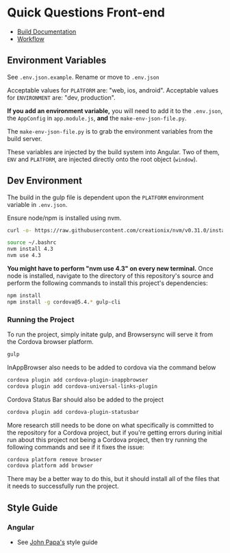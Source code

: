 # Quick Questions Front-end

* [Build Documentation](documentation/build.md)
* [Workflow](documentation/workflow.md)

## Environment Variables

See `.env.json.example`.  Rename or move to `.env.json`

Acceptable values for `PLATFORM` are: "web, ios, android".
Acceptable values for `ENVIRONMENT` are: "dev, production".

**If you add an environment variable,** you will need to add it to the `.env.json`, the `AppConfig` in `app.module.js`, **and**
the `make-env-json-file.py`.

The `make-env-json-file.py` is to grab the environment variables from the build server.

These variables are injected by the build system into Angular.  Two of them, `ENV` and `PLATFORM`, are injected directly onto the root object (`window`).

## Dev Environment

The build in the gulp file is dependent upon the `PLATFORM` environment variable in `.env.json`.

Ensure node/npm is installed using nvm.

```sh
curl -o- https://raw.githubusercontent.com/creationix/nvm/v0.31.0/install.sh | bash
```

```sh
source ~/.bashrc
nvm install 4.3
nvm use 4.3
```

**You might have to perform "nvm use 4.3" on every new terminal.**  Once node is installed, navigate to the directory of this repository's source and perform the following commands to install this project's dependencies:

```sh
npm install
npm install -g cordova@5.4.* gulp-cli
```

### Running the Project

To run the project, simply initate gulp, and Browsersync will serve it from the Cordova browser platform.

```sh
gulp
```
InAppBrowser also needs to be added to cordova via the command below

```sh
cordova plugin add cordova-plugin-inappbrowser
cordova plugin add cordova-universal-links-plugin
```

Cordova Status Bar should also be added to the project

```sh
cordova plugin add cordova-plugin-statusbar
```

More research still needs to be done on what specifically is committed to the repository for a Cordova project, but if you're getting errors during initial run about this project not being a Cordova project, then try running the following commands and see if it fixes the issue:

```sh
cordova platform remove browser
cordova platform add browser
```


There may be a better way to do this, but it should install all of the files that it needs to successfully run the project.

## Style Guide

### Angular

* See [John Papa's](https://github.com/johnpapa/angular-styleguide) style guide

